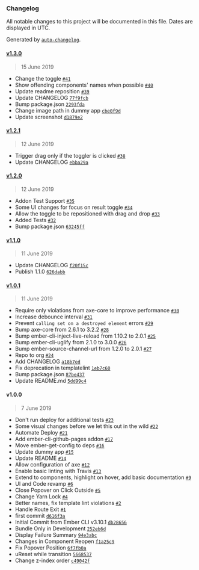 ### Changelog

All notable changes to this project will be documented in this file. Dates are displayed in UTC.

Generated by [`auto-changelog`](https://github.com/CookPete/auto-changelog).

#### [v1.3.0](https://github.com/coyote-labs/ember-access-test/compare/v1.2.1...v1.3.0)

> 15 June 2019

- Change the toggle [`#41`](https://github.com/coyote-labs/ember-access-test/pull/41)
- Show offending components' names when possible [`#40`](https://github.com/coyote-labs/ember-access-test/pull/40)
- Update readme reposition [`#39`](https://github.com/coyote-labs/ember-access-test/pull/39)
- Update CHANGELOG [`77f9fcb`](https://github.com/coyote-labs/ember-access-test/commit/77f9fcb7a9c3997ce9febcc370af422e3781f190)
- Bump package.json [`2293fda`](https://github.com/coyote-labs/ember-access-test/commit/2293fdab704dc8e7fe4b65ee244ad70ed3c2a74e)
- Change image path in dummy app [`cbe0f9d`](https://github.com/coyote-labs/ember-access-test/commit/cbe0f9d4f9e8919e693b4fc97d59ab1eeb70ba93)
- Update screenshot [`d1879e2`](https://github.com/coyote-labs/ember-access-test/commit/d1879e24fed032f3c7a96ca1f24f4f081f6cd9bc)

#### [v1.2.1](https://github.com/coyote-labs/ember-access-test/compare/v1.2.0...v1.2.1)

> 12 June 2019

- Trigger drag only if the toggler is clicked [`#38`](https://github.com/coyote-labs/ember-access-test/pull/38)
- Update CHANGELOG [`ebba29a`](https://github.com/coyote-labs/ember-access-test/commit/ebba29a921e86775f5fc8b12d01108a4219e84bd)

#### [v1.2.0](https://github.com/coyote-labs/ember-access-test/compare/v1.1.0...v1.2.0)

> 12 June 2019

- Addon Test Support [`#35`](https://github.com/coyote-labs/ember-access-test/pull/35)
- Some UI changes for focus on result toggle [`#34`](https://github.com/coyote-labs/ember-access-test/pull/34)
- Allow the toggle to be repositioned with drag and drop [`#33`](https://github.com/coyote-labs/ember-access-test/pull/33)
- Added Tests [`#32`](https://github.com/coyote-labs/ember-access-test/pull/32)
- Bump package.json [`63245ff`](https://github.com/coyote-labs/ember-access-test/commit/63245ffed73e86e2221b026127181199b0b6b957)

#### [v1.1.0](https://github.com/coyote-labs/ember-access-test/compare/v1.0.1...v1.1.0)

> 11 June 2019

- Update CHANGELOG [`f20f15c`](https://github.com/coyote-labs/ember-access-test/commit/f20f15c78927e4fff60eaf57cc9d7bc12ea4c732)
- Publish 1.1.0 [`626dabb`](https://github.com/coyote-labs/ember-access-test/commit/626dabb89453d2b7109c83bdc9fcf1d2796adcd4)

#### [v1.0.1](https://github.com/coyote-labs/ember-access-test/compare/v1.0.0...v1.0.1)

> 11 June 2019

- Require only violations from axe-core to improve performance [`#30`](https://github.com/coyote-labs/ember-access-test/pull/30)
- Increase debounce interval [`#31`](https://github.com/coyote-labs/ember-access-test/pull/31)
- Prevent `calling set on a destroyed element` errors [`#29`](https://github.com/coyote-labs/ember-access-test/pull/29)
- Bump axe-core from 2.6.1 to 3.2.2 [`#28`](https://github.com/coyote-labs/ember-access-test/pull/28)
- Bump ember-cli-inject-live-reload from 1.10.2 to 2.0.1 [`#25`](https://github.com/coyote-labs/ember-access-test/pull/25)
- Bump ember-cli-uglify from 2.1.0 to 3.0.0 [`#26`](https://github.com/coyote-labs/ember-access-test/pull/26)
- Bump ember-source-channel-url from 1.2.0 to 2.0.1 [`#27`](https://github.com/coyote-labs/ember-access-test/pull/27)
- Repo to org [`#24`](https://github.com/coyote-labs/ember-access-test/pull/24)
- Add CHANGELOG [`a18b7ed`](https://github.com/coyote-labs/ember-access-test/commit/a18b7ed9bbf8464745a35cf303d23d2e773df13a)
- Fix deprecation in templatelint [`1eb7c60`](https://github.com/coyote-labs/ember-access-test/commit/1eb7c603117aa8d62913defc3e8729d8ffbf668a)
- Bump package.json [`87be437`](https://github.com/coyote-labs/ember-access-test/commit/87be4376c350a4833ba588be40293edd77af5a36)
- Update README.md [`5dd99c4`](https://github.com/coyote-labs/ember-access-test/commit/5dd99c483d52ca6bbc2b46810710654a7942aa33)

#### v1.0.0

> 7 June 2019

- Don't run deploy for additional tests [`#23`](https://github.com/coyote-labs/ember-access-test/pull/23)
- Some visual changes before we let this out in the wild [`#22`](https://github.com/coyote-labs/ember-access-test/pull/22)
- Automate Deploy [`#21`](https://github.com/coyote-labs/ember-access-test/pull/21)
- Add ember-cli-github-pages addon [`#17`](https://github.com/coyote-labs/ember-access-test/pull/17)
- Move ember-get-config to deps [`#16`](https://github.com/coyote-labs/ember-access-test/pull/16)
- Update dummy app [`#15`](https://github.com/coyote-labs/ember-access-test/pull/15)
- Update README [`#14`](https://github.com/coyote-labs/ember-access-test/pull/14)
- Allow configuration of axe [`#12`](https://github.com/coyote-labs/ember-access-test/pull/12)
- Enable basic linting with Travis [`#13`](https://github.com/coyote-labs/ember-access-test/pull/13)
- Extend to components, highlight on hover, add basic documentation [`#9`](https://github.com/coyote-labs/ember-access-test/pull/9)
- UI and Code revamp [`#6`](https://github.com/coyote-labs/ember-access-test/pull/6)
- Close Popover on Click Outside [`#5`](https://github.com/coyote-labs/ember-access-test/pull/5)
- Change Yarn Lock [`#4`](https://github.com/coyote-labs/ember-access-test/pull/4)
- Better names, fix template lint violations [`#2`](https://github.com/coyote-labs/ember-access-test/pull/2)
- Handle Route Exit [`#1`](https://github.com/coyote-labs/ember-access-test/pull/1)
- first commit [`d616f3a`](https://github.com/coyote-labs/ember-access-test/commit/d616f3a6e4c4b8e622cb367609f14705f07672bd)
- Initial Commit from Ember CLI v3.10.1 [`db28656`](https://github.com/coyote-labs/ember-access-test/commit/db28656b457ac0972f5bcc285b14368c6165ac09)
- Bundle Only in Development [`252eb6d`](https://github.com/coyote-labs/ember-access-test/commit/252eb6d8b1da678a3596135af55ca63095150cdd)
- Display Failure Summary [`94e3abc`](https://github.com/coyote-labs/ember-access-test/commit/94e3abc7d5a3afd606bb5c13a85780b6e0af6637)
- Changes in Component Reopen [`f1a25c9`](https://github.com/coyote-labs/ember-access-test/commit/f1a25c9752a0f8793af836cf2767b929ecb33640)
- Fix Popover Position [`6f7fb0a`](https://github.com/coyote-labs/ember-access-test/commit/6f7fb0a38fd2354d2de2e82bbf1b8fbe6e87486c)
- uReset while transition [`5668537`](https://github.com/coyote-labs/ember-access-test/commit/56685379830c988468e25322a1a14fe6d6d6d190)
- Change z-index order [`c49042f`](https://github.com/coyote-labs/ember-access-test/commit/c49042f9ae79283fd08b459e6edb001a74e7c37c)
